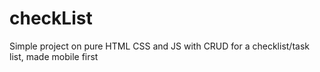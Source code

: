 # checkList
Simple project on pure HTML CSS and JS with CRUD for a checklist/task list, made mobile first
